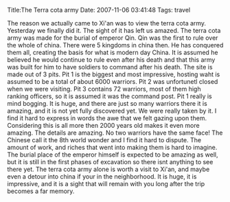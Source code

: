 Title:The Terra cota army
Date: 2007-11-06 03:41:48
Tags: travel

The reason we actually came to Xi'an was to view the terra cota army.
Yesterday we finally did it. The sight of it has left us amazed. The terra
cota army was made for the burial of emperor Qin. Qin was the first to rule
over the whole of china. There were 5 kingdoms in china then. He has conquered
them all, creating the basis for what is modern day China. It is assumed he
believed he would continue to rule even after his death and that this army was
built for him to have soldiers to command after his death. The site is made
out of 3 pits. Pit 1 is the biggest and most impressive, hosting waht is
assumed to be a total of about 6000 warriors. Pit 2 was unfortunetl closed
when we were visiting. Pit 3 contains 72 warriors, most of them high ranking
officers, so it is assumed it was the command post. Pit 1 really is mind
bogging. It is huge, and there are just so many warriors there it is amazing,
and it is not yet fully discovered yet. We were really taken by it. I find it
hard to express in words the awe that we felt gazing upon them. Considering
this is all more then 2000 years old makes it even more amazing. The details
are amazing. No two warriors have the same face! The Chinese call it the 8th
world wonder and I find it hard to dispute. The amount of work, and riches
that went into making them is hard to imagine. The burial place of the emperor
himself is expected to be amazing as well, but it is still in the first phases
of excavation so there isnt anything to see there yet. The terra cota army
alone is worth a visit to Xi'an, and maybe even a detour into china if your in
the neighborhood. It is huge, it is impressive, and it is a sight that will
remain with you long after the trip becomes a far memory.

